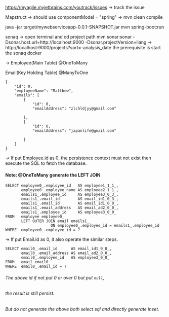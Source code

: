 https://myagile.myjetbrains.com/youtrack/issues
-> track the issue

Mapstruct
-> should use componentModel = "spring"
-> mvn clean compile

java -jar target/mywebserviceapp-0.0.1-SNAPSHOT.jar
mvn spring-boot:run

sonaq
-> 
open terminal and cd project path
mvn sonar:sonar -Dsonar.host.url=http://localhost:9000 -Dsonar.projectVersion=liang
->
http://localhost:9000/projects?sort=-analysis_date
the prerequisite is start the sonaq docker


->
Employee(Main Table)
@OneToMany

Email(Key Holding Table)
@ManyToOne

```
{
	"id": 0,
	"employeeName": "Matthew",
	"emails": [
		{
			"id": 0, 
			"emailAddress": "zlchldjyy@gmail.com"
			
		}, 
		{
			"id": 0, 
			"emailAddress": "japanlife@gmail.com"
			
		}
	]
}
```
-> If put Employee.id as 0, the persistence context must not exist 
then execute the SQL to fetch the database.

#### Note: @OneToMany generate the LEFT JOIN
```
SELECT employee0_.employee_id   AS employee1_1_1_, 
       employee0_.employee_name AS employee2_1_1_, 
       emails1_.employee_id     AS employee3_0_3_, 
       emails1_.email_id        AS email_id1_0_3_, 
       emails1_.email_id        AS email_id1_0_0_, 
       emails1_.email_address   AS email_ad2_0_0_, 
       emails1_.employee_id     AS employee3_0_0_ 
FROM   employee employee0_ 
       LEFT OUTER JOIN email emails1_ 
                    ON employee0_.employee_id = emails1_.employee_id 
WHERE  employee0_.employee_id = ? 
```

-> If put Email.id as 0, it also operate the similar steps.
```
SELECT email0_.email_id      AS email_id1_0_0_, 
       email0_.email_address AS email_ad2_0_0_, 
       email0_.employee_id   AS employee3_0_0_ 
FROM   email email0_ 
WHERE  email0_.email_id = ? 
```

###### The above id if not put 0 or over 0 but put `null`, 
###### the result is still persist. 
###### But do not generate the above both select sql and directly generate inset.





